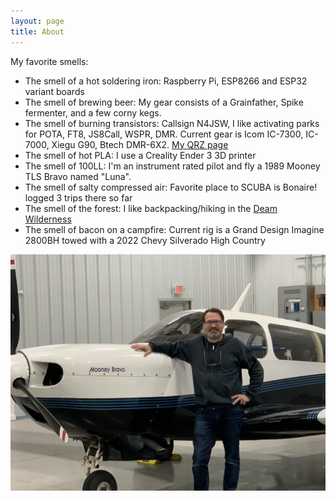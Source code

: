 ```yaml
---
layout: page
title: About
---
```


My favorite smells:

- The smell of a hot soldering iron: Raspberry Pi, ESP8266 and ESP32 variant
  boards
- The smell of brewing beer: My gear consists of a Grainfather, Spike
  fermenter,
  and a few corny kegs.
- The smell of burning transistors: Callsign N4JSW, I like activating parks for POTA, FT8,
  JS8Call, WSPR, DMR. Current gear is Icom IC-7300, IC-7000, Xiegu G90, Btech DMR-6X2.
[My QRZ page](https://www.qrz.com/db/N4JSW) 
- The smell of hot PLA: I use a Creality Ender 3 3D printer
- The smell of 100LL: I'm an instrument rated pilot and fly a 1989 Mooney TLS
  Bravo named "Luna".  
- The smell of salty compressed air: Favorite place to SCUBA is Bonaire! logged 3 trips there so far
- The smell of the forest: I like backpacking/hiking in the [Deam
  Wilderness](https://www.fs.usda.gov/recarea/hoosier/recarea/?recid=41554)
- The smell of bacon on a campfire: Current rig is a Grand Design Imagine 2800BH towed with
  a 2022 Chevy Silverado High Country

![image](/assets/images/N794RS.jpg)
